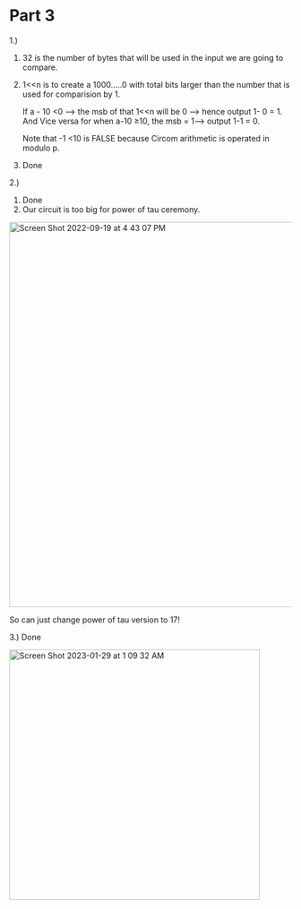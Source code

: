 # Part 3

1.)

1. 32 is the number of bytes that will be used in the input we are going to compare.
2. 1<<n is to create a 1000…..0 with total bits larger than the number that is used for comparision by 1. 
    
    If a - 10 <0 —> the msb of that 1<<n will be 0 —> hence output 1- 0 = 1. And Vice versa for when a-10 ≥10, the msb = 1—> output 1-1 = 0.
    
    Note that -1 <10 is FALSE because Circom arithmetic is operated in modulo p.
    
3. Done

2.)

1. Done
2. Our circuit is too big for power of tau ceremony.

<img width="688" alt="Screen Shot 2022-09-19 at 4 43 07 PM" src="https://user-images.githubusercontent.com/61564542/215309357-02273e9f-dcf2-4262-b044-a96445a5ffb6.png">

So can just change power of tau version to 17!

3.) Done

<img width="447" alt="Screen Shot 2023-01-29 at 1 09 32 AM" src="https://user-images.githubusercontent.com/61564542/215309366-8d37b0ac-f11e-4679-b908-9e3c14e4158f.png">
